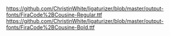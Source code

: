 https://github.com/ChristinWhite/ligaturizer/blob/master/output-fonts/FiraCode%2BCousine-Regular.ttf
https://github.com/ChristinWhite/ligaturizer/blob/master/output-fonts/FiraCode%2BCousine-Bold.ttf